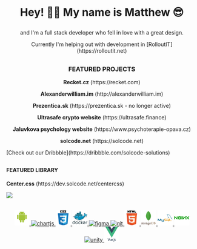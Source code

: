 
# <p align="center">Hey! 👋🏻 My name is Matthew 😎</p>

<p align="center">and I'm a full stack developer who fell in love with a great design.</p>
<p align="center">Currently I'm helping out with development in [RolloutIT](https://rolloutit.net)</p>

##

### <p align="center">FEATURED PROJECTS</p>

<p align="center"><strong>Recket.cz</strong> (https://recket.com)</p>
<p align="center"><strong>Alexanderwilliam.im</strong> (http://alexanderwilliam.im)</p>
<p align="center"><strong>Prezentica.sk</strong> (https://prezentica.sk - no longer active)</p>
<p align="center"><strong>Ultrasafe crypto website</strong> (https://ultrasafe.finance)</p>
<p align="center"><strong>Jaluvkova psychology website</strong> (https://www.psychoterapie-opava.cz)</p>
<p align="center"><strong>solcode.net</strong> (https://solcode.net)</p>
[Check out our Dribbble](https://dribbble.com/solcode-solutions)

##

#### <p>FEATURED LIBRARY</p>

<p><strong>Center.css</strong> (https://dev.solcode.net/centercss)</p>

[![](https://data.jsdelivr.com/v1/package/gh/OriginalEveres/center.css/badge?style=rounded)](https://www.jsdelivr.com/package/gh/OriginalEveres/center.css)

##


<p align="center"> <a href="https://developer.android.com" target="_blank"> <img src="https://raw.githubusercontent.com/devicons/devicon/master/icons/android/android-original-wordmark.svg" alt="android" width="40" height="40"/> </a> <a href="https://www.chartjs.org" target="_blank"> <img src="https://www.chartjs.org/media/logo-title.svg" alt="chartjs" width="40" height="40"/> </a> <a href="https://www.w3schools.com/css/" target="_blank"> <img src="https://raw.githubusercontent.com/devicons/devicon/master/icons/css3/css3-original-wordmark.svg" alt="css3" width="40" height="40"/> </a> <a href="https://www.docker.com/" target="_blank"> <img src="https://raw.githubusercontent.com/devicons/devicon/master/icons/docker/docker-original-wordmark.svg" alt="docker" width="40" height="40"/> </a> <a href="https://www.figma.com/" target="_blank"> <img src="https://www.vectorlogo.zone/logos/figma/figma-icon.svg" alt="figma" width="40" height="40"/> </a> <a href="https://git-scm.com/" target="_blank"> <img src="https://www.vectorlogo.zone/logos/git-scm/git-scm-icon.svg" alt="git" width="40" height="40"/> </a> <a href="https://www.w3.org/html/" target="_blank"> <img src="https://raw.githubusercontent.com/devicons/devicon/master/icons/html5/html5-original-wordmark.svg" alt="html5" width="40" height="40"/> </a> <a href="https://www.mongodb.com/" target="_blank"> <img src="https://raw.githubusercontent.com/devicons/devicon/master/icons/mongodb/mongodb-original-wordmark.svg" alt="mongodb" width="40" height="40"/> </a> <a href="https://www.mysql.com/" target="_blank"> <img src="https://raw.githubusercontent.com/devicons/devicon/master/icons/mysql/mysql-original-wordmark.svg" alt="mysql" width="40" height="40"/> </a> <a href="https://www.nginx.com" target="_blank"> <img src="https://raw.githubusercontent.com/devicons/devicon/master/icons/nginx/nginx-original.svg" alt="nginx" width="40" height="40"/> </a> <a href="https://unity.com/" target="_blank"> <img src="https://www.vectorlogo.zone/logos/unity3d/unity3d-icon.svg" alt="unity" width="40" height="40"/> </a> <a href="https://vuejs.org/" target="_blank"> <img src="https://raw.githubusercontent.com/devicons/devicon/master/icons/vuejs/vuejs-original-wordmark.svg" alt="vuejs" width="40" height="40"/> </a> </p>
